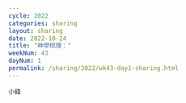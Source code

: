 ```yaml
---
cycle: 2022
categories: sharing
layout: sharing
date: 2022-10-24
title: "神學梳理："
weekNum: 43
dayNum: 1
permalink: /sharing/2022/wk43-day1-sharing.html
---
```


[](https://eccseattle.github.io/media/sharing/2022/wk043/2022-10-24-bin.m4a)

`小錢`
